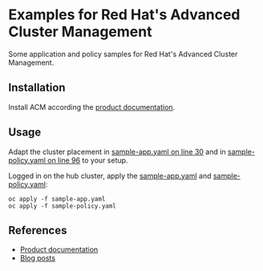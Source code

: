 # Examples for Red Hat's Advanced Cluster Management

Some application and policy samples for Red Hat's Advanced Cluster Management.


## Installation

Install ACM according the [product documentation](https://access.redhat.com/documentation/en-us/red_hat_advanced_cluster_management_for_kubernetes/2.0/html/install/installing).


## Usage

Adapt the cluster placement in [sample-app.yaml on line 30](sample-app.yaml#L30) and in [sample-policy.yaml on line 96](sample-policy.yaml#L96) to your setup.

Logged in on the hub cluster, apply the [sample-app.yaml](sample-app.yaml) and [sample-policy.yaml](sample-policy.yaml):

```
oc apply -f sample-app.yaml
oc apply -f sample-policy.yaml
```


## References

* [Product documentation](https://access.redhat.com/documentation/en-us/red_hat_advanced_cluster_management_for_kubernetes/)
* [Blog posts](https://www.openshift.com/blog/tag/red-hat-advanced-cluster-management)
